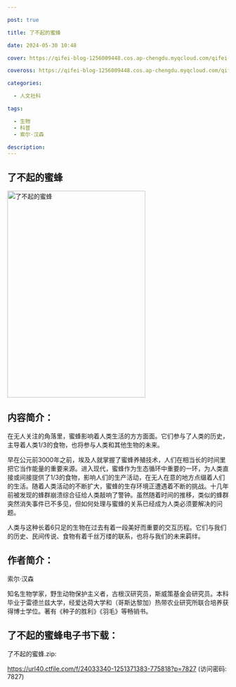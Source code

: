 ```yaml
---

post: true

title: 了不起的蜜蜂

date: 2024-05-30 10:48

cover: https://qifei-blog-1256009448.cos.ap-chengdu.myqcloud.com/qifei-blog/s34150866.jpg

coveross: https://qifei-blog-1256009448.cos.ap-chengdu.myqcloud.com/qifei-blog/s34150866.jpg

categories:

  - 人文社科

tags:

  - 生物
  - 科普
  - 索尔·汉森

description:
---
```


## 了不起的蜜蜂

<img alt="了不起的蜜蜂" class="aligncenter loading" data-was-processed="true" decoding="async" fetchpriority="high" height="471" src="https://qifei-blog-1256009448.cos.ap-chengdu.myqcloud.com/qifei-blog/s34150866.jpg" style="cursor: zoom-in;" width="314"/>

## 内容简介：

在无人关注的角落里，蜜蜂影响着人类生活的方方面面。它们参与了人类的历史，主导着人类1/3的食物，也将参与人类和其他生物的未来。

早在公元前3000年之前，埃及人就掌握了蜜蜂养殖技术，人们在相当长的时间里把它当作能量的重要来源。进入现代，蜜蜂作为生态循环中重要的一环，为人类直接或间接提供了1/3的食物，影响人们的生产活动，在无人在意的地方点缀着人们的生活。随着人类活动的不断扩大，蜜蜂的生存环境正遭遇着不断的挑战。十几年前被发现的蜂群崩溃综合征给人类敲响了警钟。虽然随着时间的推移，类似的蜂群突然消失事件已不多见，但如何处理与蜜蜂的关系已经成为人类必须要解决的问题。

人类与这种长着6只足的生物在过去有着一段美好而重要的交互历程。它们与我们的历史、民间传说、食物有着千丝万缕的联系，也将与我们的未来羁绊。

## 作者简介：

索尔·汉森

知名生物学家，野生动物保护主义者，古根汉研究员，斯威策基金会研究员。本科毕业于雷德兰兹大学，经爱达荷大学和（哥斯达黎加）热带农业研究所联合培养获得博士学位。著有《种子的胜利》《羽毛》等畅销书。

## 了不起的蜜蜂电子书下载：

了不起的蜜蜂.zip: 

https://url40.ctfile.com/f/24033340-1251371383-775818?p=7827 (访问密码: 7827)

